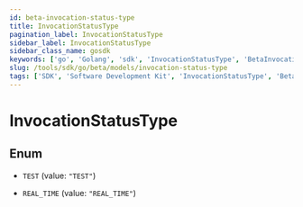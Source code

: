 ```yaml
---
id: beta-invocation-status-type
title: InvocationStatusType
pagination_label: InvocationStatusType
sidebar_label: InvocationStatusType
sidebar_class_name: gosdk
keywords: ['go', 'Golang', 'sdk', 'InvocationStatusType', 'BetaInvocationStatusType'] 
slug: /tools/sdk/go/beta/models/invocation-status-type
tags: ['SDK', 'Software Development Kit', 'InvocationStatusType', 'BetaInvocationStatusType']
---
```


# InvocationStatusType

## Enum


* `TEST` (value: `"TEST"`)

* `REAL_TIME` (value: `"REAL_TIME"`)


